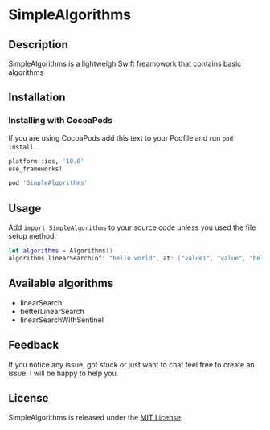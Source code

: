 # SimpleAlgorithms 

## Description
SimpleAlgorithms is a lightweigh Swift freamowork that contains basic algorithms

## Installation

### Installing with CocoaPods

If you are using CocoaPods add this text to your Podfile and run `pod install`.

```bash
platform :ios, '10.0'
use_frameworks!

pod 'SimpleAlgorithms'
```

## Usage

Add `import SimpleAlgorithms` to your source code unless you used the file setup method.

```Swift
let algorithms = Algorithms()
algorithms.linearSearch(of: "hello world", at: ["value1", "value", "hello world"])
```

## Available algorithms

* linearSearch
* betterLinearSearch
* linearSearchWithSentinel

## Feedback

If you notice any issue, got stuck or just want to chat feel free to create an issue. I will be happy to help you.

## License

SimpleAlgorithms is released under the [MIT License](LICENSE).
